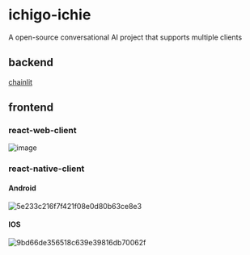 # ichigo-ichie
A open-source conversational AI project that supports multiple clients

## backend
  [chainlit](https://github.com/Chainlit/chainlit)

## frontend

### react-web-client
![image](https://github.com/user-attachments/assets/0bd6bfa3-a622-4815-97f8-347f94ffbdc7)


### react-native-client

#### Android
![5e233c216f7f421f08e0d80b63ce8e3](https://github.com/user-attachments/assets/99a984f4-d7ab-4fac-8493-d8e0df5766b7)


#### IOS
![9bd66de356518c639e39816db70062f](https://github.com/user-attachments/assets/c9d0cf7c-1dc2-44e0-99ca-a19bafb9c778)

